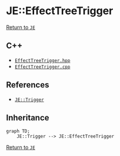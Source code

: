 # JE::EffectTreeTrigger

[Return to `JE`](/docs/je.md)

## C++

- [`EffectTreeTrigger.hpp`](/src/je/EffectTreeTrigger.hpp)
- [`EffectTreeTrigger.cpp`](/src/je/EffectTreeTrigger.cpp)

## References

- [`JE::Trigger`](/docs/je/Trigger.md)

## Inheritance

```mermaid
graph TD;
    JE::Trigger --> JE::EffectTreeTrigger
```

[Return to `JE`](/docs/je.md)